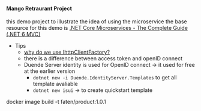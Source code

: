 ﻿#### Mango Retraurant Project 

this demo project to illustrate the idea of using the microservice the base resource for this demo is 
[.NET Core Microservices - The Complete Guide (.NET 6 MVC)](https://learning.oreilly.com/videos/net-core-microservices/9781803247793/) 




- Tips 
	- [why do we use IhttpClientFactory?](https://code-maze.com/using-httpclientfactory-in-asp-net-core-applications/)
	- there is a difference between access token and openID connect
	- Duende Server identity is used for OpenID connect &rarr; it used for free at the earlier version 
		- `dotnet new -i Duende.IdentityServer.Templates` to get all template avaliable 
		- `dotnet new isui` &rarr; to create quickstart template	



docker image build -t faten/product:1.0.1 
